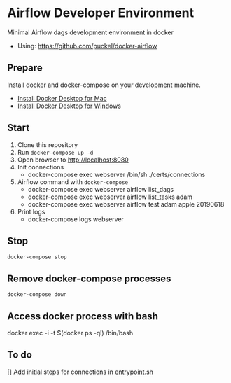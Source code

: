 # Airflow Developer Environment

Minimal Airflow dags development environment in docker

- Using: https://github.com/puckel/docker-airflow

## Prepare

Install docker and docker-compose on your development machine.

- [Install Docker Desktop for Mac](https://docs.docker.com/docker-for-mac/install/)
- [Install Docker Desktop for Windows](https://docs.docker.com/docker-for-windows/install/)

## Start

1. Clone this repository
2. Run `docker-compose up -d`
3. Open browser to [http://localhost:8080](http://localhost:8080)
4. Init connections
   - docker-compose exec webserver /bin/sh ./certs/connections
5. Airflow command with `docker-compose`
   - docker-compose exec webserver airflow list_dags
   - docker-compose exec webserver airflow list_tasks adam
   - docker-compose exec webserver airflow test adam apple 20190618
6. Print logs
   - docker-compose logs webserver

## Stop

```
docker-compose stop
```

## Remove docker-compose processes

```
docker-compose down
```

## Access docker process with bash

docker exec -i -t \$(docker ps -ql) /bin/bash

## To do

[] Add initial steps for connections in [entrypoint.sh](https://github.com/puckel/docker-airflow/blob/master/script/entrypoint.sh)
